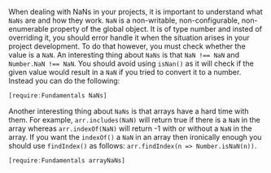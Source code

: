 When dealing with NaNs in your projects, it is important to understand what `NaNs` are and how they work. `NaN` is a non-writable, non-configurable, non-enumerable property of the global object. It is of type number and insted of overriding it, you should error handle it when the situation arises in your project development. To do that however, you must check whether the value is a `NaN`. An interesting thing about `NaNs` is that `NaN !== NaN` and `Number.NaN !== NaN`. You should avoid using `isNan()` as it will check if the given value would result in a `NaN` if you tried to convert it to a number. Instead you can do the following:

```javascript
[require:Fundamentals NaNs]
```

Another interesting thing about `NaNs` is that arrays have a hard time with them. For example, `arr.includes(NaN)` will return true if there is a `NaN` in the array whereas `arr.indexOf(NaN)` will return -1 with or without a `NaN` in the array. If you want the `indexOf()` a `NaN` in an array then ironically enough you should use `findIndex()` as follows: `arr.findIndex(n => Number.isNaN(n))`.

```javascript
[require:Fundamentals arrayNaNs]
```
